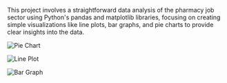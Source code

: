 This project involves a straightforward data analysis of the pharmacy job sector using Python's pandas and matplotlib libraries, focusing on creating simple visualizations like line plots, bar graphs, and pie charts to provide clear insights into the data.

![Pie Chart](https://github.com/AdithyaOthayoth/Pharmacist-Job-analysis/assets/118025644/1c47cf9c-8f8f-40a3-8c83-f4f9290f029c)

![Line Plot](https://github.com/AdithyaOthayoth/Pharmacist-Job-analysis/assets/118025644/cb0a0219-b108-45a1-ae95-76436e3f185e)

![Bar Graph](https://github.com/AdithyaOthayoth/Pharmacist-Job-analysis/assets/118025644/099cfaaa-8741-49e3-8bec-c8362606e15e)
